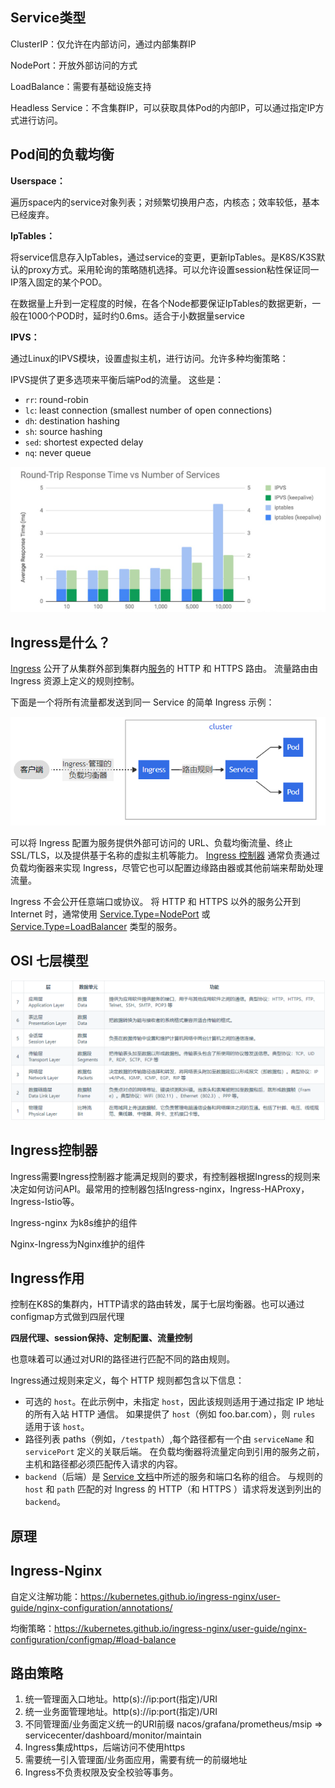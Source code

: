 ## Service类型

ClusterIP：仅允许在内部访问，通过内部集群IP

NodePort：开放外部访问的方式

LoadBalance：需要有基础设施支持

Headless Service：不含集群IP，可以获取具体Pod的内部IP，可以通过指定IP方式进行访问。

## Pod间的负载均衡

**Userspace：**

遍历space内的service对象列表；对频繁切换用户态，内核态；效率较低，基本已经废弃。

**IpTables：**

将service信息存入IpTables，通过service的变更，更新IpTables。是K8S/K3S默认的proxy方式。采用轮询的策略随机选择。可以允许设置session粘性保证同一IP落入固定的某个POD。

在数据量上升到一定程度的时候，在各个Node都要保证IpTables的数据更新，一般在1000个POD时，延时约0.6ms。适合于小数据量service

**IPVS：**

通过Linux的IPVS模块，设置虚拟主机，进行访问。允许多种均衡策略：

IPVS提供了更多选项来平衡后端Pod的流量。 这些是：

- `rr`: round-robin
- `lc`: least connection (smallest number of open connections)
- `dh`: destination hashing
- `sh`: source hashing
- `sed`: shortest expected delay
- `nq`: never queue

![](./images/response.png)



## Ingress是什么？

[Ingress](https://kubernetes.io/docs/reference/generated/kubernetes-api/v1.21/#ingress-v1beta1-networking-k8s-io) 公开了从集群外部到集群内[服务](https://kubernetes.io/zh/docs/concepts/services-networking/service/)的 HTTP 和 HTTPS 路由。 流量路由由 Ingress 资源上定义的规则控制。

下面是一个将所有流量都发送到同一 Service 的简单 Ingress 示例：

![](.\images\Ingress_structure.png)

可以将 Ingress 配置为服务提供外部可访问的 URL、负载均衡流量、终止 SSL/TLS，以及提供基于名称的虚拟主机等能力。 [Ingress 控制器](https://kubernetes.io/zh/docs/concepts/services-networking/ingress-controllers) 通常负责通过负载均衡器来实现 Ingress，尽管它也可以配置边缘路由器或其他前端来帮助处理流量。

Ingress 不会公开任意端口或协议。 将 HTTP 和 HTTPS 以外的服务公开到 Internet 时，通常使用 [Service.Type=NodePort](https://kubernetes.io/zh/docs/concepts/services-networking/service/#nodeport) 或 [Service.Type=LoadBalancer](https://kubernetes.io/zh/docs/concepts/services-networking/service/#loadbalancer) 类型的服务。

## OSI 七层模型

![](./images/iso.png)

## Ingress控制器

Ingress需要Ingress控制器才能满足规则的要求，有控制器根据Ingress的规则来决定如何访问API。最常用的控制器包括Ingress-nginx，Ingress-HAProxy，Ingress-Istio等。

Ingress-nginx 为k8s维护的组件

Nginx-Ingress为Nginx维护的组件

## Ingress作用

控制在K8S的集群内，HTTP请求的路由转发，属于七层均衡器。也可以通过configmap方式做到四层代理

 **四层代理、session保持、定制配置、流量控制**

也意味着可以通过对URI的路径进行匹配不同的路由规则。

Ingress通过规则来定义，每个 HTTP 规则都包含以下信息：

- 可选的 `host`。在此示例中，未指定 `host`，因此该规则适用于通过指定 IP 地址的所有入站 HTTP 通信。 如果提供了 `host`（例如 foo.bar.com），则 `rules` 适用于该 `host`。
- 路径列表 paths（例如，`/testpath`）,每个路径都有一个由 `serviceName` 和 `servicePort` 定义的关联后端。 在负载均衡器将流量定向到引用的服务之前，主机和路径都必须匹配传入请求的内容。
- `backend`（后端）是 [Service 文档](https://kubernetes.io/zh/docs/concepts/services-networking/service/)中所述的服务和端口名称的组合。 与规则的 `host` 和 `path` 匹配的对 Ingress 的 HTTP（和 HTTPS ）请求将发送到列出的 `backend`。

## 原理

## Ingress-Nginx

自定义注解功能：https://kubernetes.github.io/ingress-nginx/user-guide/nginx-configuration/annotations/

均衡策略：https://kubernetes.github.io/ingress-nginx/user-guide/nginx-configuration/configmap/#load-balance

## 路由策略

1. 统一管理面入口地址。http(s)://ip:port(指定)/URI
2. 统一业务面管理地址。http(s)://ip:port(指定)/URI
3. 不同管理面/业务面定义统一的URI前缀 nacos/grafana/prometheus/msip => servicecenter/dashboard/monitor/maintain
4. Ingress集成https，后端访问不使用https
5. 需要统一引入管理面/业务面应用，需要有统一的前缀地址
6. Ingress不负责权限及安全校验等事务。

